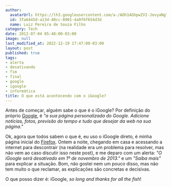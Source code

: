 ```yaml
---
author:
  avatarUrl: https://lh3.googleusercontent.com/a-/AOh14GhpwZVI-JevyaNgTdlrOT6YN20cI6V9Kxtq38Ij8AQ=s100
  id: 3fa6445d-a13d-40cc-8901-4a9f6f654d3d
  name: Luiz Pereira de Souza Filho
category: Tech
date: 2012-07-04 05:48:00-03:00
image: null
last_modified_at: 2022-12-19 17:47:00-03:00
layout: post
published: true
tags:
- alerta
- desativando
- fim
- final
- google
- igoogle
- informática
title: O que está acontecendo com o iGoogle?
---
```


Antes de começar, alguém sabe o que é o iGoogle? Por definição do próprio [Google](http://www.google.com), é *"a sua página personalizada do Google. Adicione notícias, fotos, previsão do tempo e tudo que desejar da web na sua página."*

Ok, agora que todos sabem o que é, eu uso o iGoogle direto, é minha página inicial do [Firefox](http://www.mozilla.org/pt-BR/firefox/). Ontem a noite, chegando em casa e acessando a internet para descontrair (na realidade era um problema para resolver, mas não vem ao caso discutir isso neste post), e me deparo com um alerta: *"O iGoogle será desativado em 1º de novembro de 2013."* e um *"Saiba mais"* para explicar a situação. Bom, não gostei nem um pouco disso, mas não tem muito o que reclamar, as explicações são concretas e decisivas.

O que posso dizer é: iGoogle, _so long and thanks for all the fish_!
